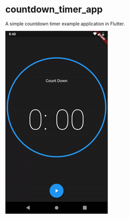 # countdown_timer_app

A simple countdown timer example application in Flutter.

![alt text](./demo.gif "Demo")
